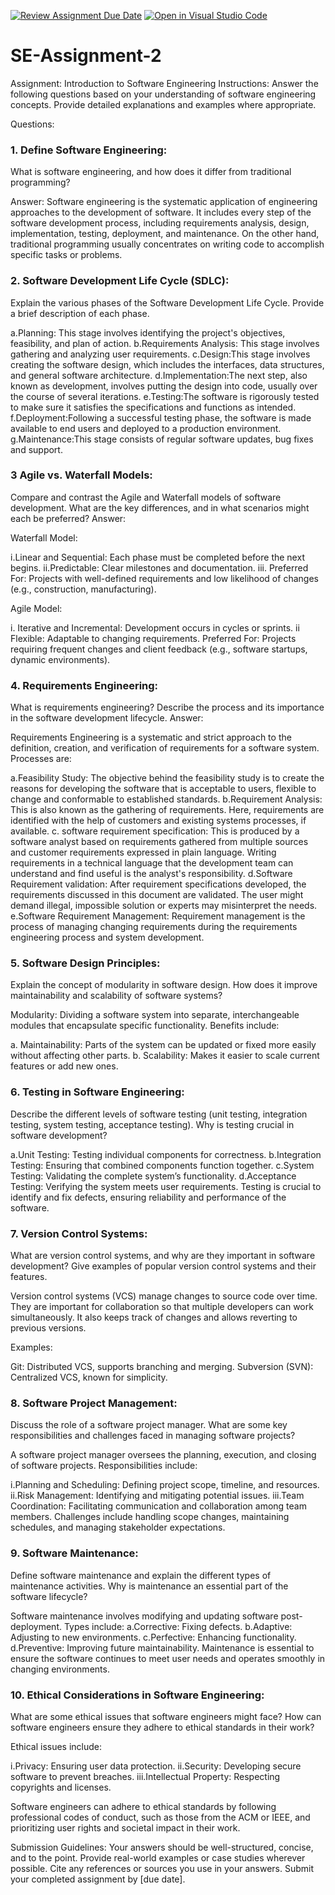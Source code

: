 [![Review Assignment Due Date](https://classroom.github.com/assets/deadline-readme-button-24ddc0f5d75046c5622901739e7c5dd533143b0c8e959d652212380cedb1ea36.svg)](https://classroom.github.com/a/-ucQIGTc)
[![Open in Visual Studio Code](https://classroom.github.com/assets/open-in-vscode-718a45dd9cf7e7f842a935f5ebbe5719a5e09af4491e668f4dbf3b35d5cca122.svg)](https://classroom.github.com/online_ide?assignment_repo_id=15173160&assignment_repo_type=AssignmentRepo)
# SE-Assignment-2

Assignment: Introduction to Software Engineering
Instructions:
Answer the following questions based on your understanding of software engineering concepts. Provide detailed explanations and examples where appropriate.

Questions:
### 1. Define Software Engineering:

What is software engineering, and how does it differ from traditional programming?

Answer: Software engineering is the systematic application of engineering approaches to the development of software. It includes every step of the software development process, including requirements analysis, design, implementation, testing, deployment, and maintenance. On the other hand, traditional programming usually concentrates on writing code to accomplish specific tasks or problems.





### 2. Software Development Life Cycle (SDLC):

Explain the various phases of the Software Development Life Cycle. Provide a brief description of each phase.


a.Planning: This stage involves identifying the project's objectives, feasibility, and plan of action.
b.Requirements Analysis: This stage involves gathering and analyzing user requirements.
c.Design:This stage involves creating the software design, which includes the interfaces, data structures, and general software architecture.
d.Implementation:The next step, also known as development, involves putting the design into code, usually over the course of several iterations.
e.Testing:The software is rigorously tested to make sure it satisfies the specifications and functions as intended.
f.Deployment:Following a successful testing phase, the software is made available to end users and deployed to a production environment.
g.Maintenance:This stage consists of regular software updates, bug fixes and support.





### 3 Agile vs. Waterfall Models:
Compare and contrast the Agile and Waterfall models of software development. What are the key differences, and in what scenarios might each be preferred?
Answer:

Waterfall Model:

i.Linear and Sequential: Each phase must be completed before the next begins.
ii.Predictable: Clear milestones and documentation.
iii. Preferred For: Projects with well-defined requirements and low likelihood of changes (e.g., construction, manufacturing).

Agile Model:

i. Iterative and Incremental: Development occurs in cycles or sprints.
ii Flexible: Adaptable to changing requirements.
Preferred For: Projects requiring frequent changes and client feedback (e.g., software startups, dynamic environments).




### 4. Requirements Engineering:

What is requirements engineering? Describe the process and its importance in the software development lifecycle.
Answer:


Requirements Engineering is a systematic and strict approach to the definition, creation, and verification of requirements for a software system.
Processes are: 

a.Feasibility Study: The objective behind the feasibility study is to create the reasons for developing the software that is acceptable to users, flexible to change and conformable to established standards.
b.Requirement Analysis: This is also known as the gathering of requirements. Here, requirements are identified with the help of customers and existing systems processes, if available.
c. software requirement specification: This is produced by a software analyst based on requirements gathered from multiple sources and customer requirements expressed in plain language. Writing requirements in a technical language that the development team can understand and find useful is the analyst's responsibility.
d.Software Requirement validation: After requirement specifications developed, the requirements discussed in this document are validated. The user might demand illegal, impossible solution or experts may misinterpret the needs. 
e.Software Requirement Management: Requirement management is the process of managing changing requirements during the requirements engineering process and system development.


### 5. Software Design Principles:

Explain the concept of modularity in software design. How does it improve maintainability and scalability of software systems?

Modularity: Dividing a software system into separate, interchangeable modules that encapsulate specific functionality. Benefits include:

a. Maintainability: Parts of the system can be updated or fixed more easily without affecting other parts.
b. Scalability: Makes it easier to scale current features or add new ones.

### 6. Testing in Software Engineering:

Describe the different levels of software testing (unit testing, integration testing, system testing, acceptance testing). Why is testing crucial in software development?

a.Unit Testing: Testing individual components for correctness.
b.Integration Testing: Ensuring that combined components function together.
c.System Testing: Validating the complete system’s functionality.
d.Acceptance Testing: Verifying the system meets user requirements.
Testing is crucial to identify and fix defects, ensuring reliability and performance of the software.



### 7. Version Control Systems:

What are version control systems, and why are they important in software development? Give examples of popular version control systems and their features.


Version control systems (VCS) manage changes to source code over time. They are important for collaboration so that multiple developers can work simultaneously.
It also keeps track of changes and allows reverting to previous versions.

Examples:

Git: Distributed VCS, supports branching and merging.
Subversion (SVN): Centralized VCS, known for simplicity.

### 8. Software Project Management:

Discuss the role of a software project manager. What are some key responsibilities and challenges faced in managing software projects?

A software project manager oversees the planning, execution, and closing of software projects. Responsibilities include:

i.Planning and Scheduling: Defining project scope, timeline, and resources.
ii.Risk Management: Identifying and mitigating potential issues.
iii.Team Coordination: Facilitating communication and collaboration among team members.
Challenges include handling scope changes, maintaining schedules, and managing stakeholder expectations.



### 9. Software Maintenance:

Define software maintenance and explain the different types of maintenance activities. Why is maintenance an essential part of the software lifecycle?

Software maintenance involves modifying and updating software post-deployment. Types include:
a.Corrective: Fixing defects.
b.Adaptive: Adjusting to new environments.
c.Perfective: Enhancing functionality.
d.Preventive: Improving future maintainability.
Maintenance is essential to ensure the software continues to meet user needs and operates smoothly in changing environments.



### 10. Ethical Considerations in Software Engineering:

What are some ethical issues that software engineers might face? How can software engineers ensure they adhere to ethical standards in their work?


Ethical issues include:

i.Privacy: Ensuring user data protection.
ii.Security: Developing secure software to prevent breaches.
iii.Intellectual Property: Respecting copyrights and licenses.

Software engineers can adhere to ethical standards by following professional codes of conduct, such as those from the ACM or IEEE, and prioritizing user rights and societal impact in their work.



Submission Guidelines:
Your answers should be well-structured, concise, and to the point.
Provide real-world examples or case studies wherever possible.
Cite any references or sources you use in your answers.
Submit your completed assignment by [due date].

